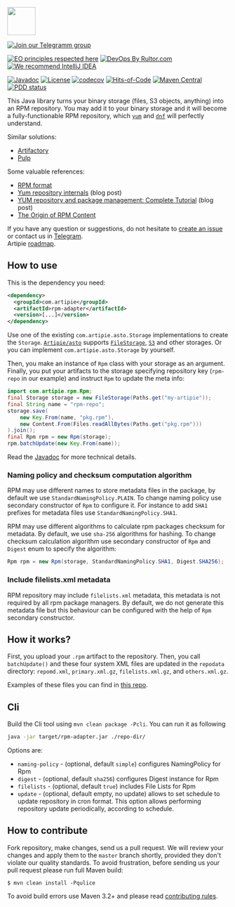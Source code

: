 <a href="http://artipie.com"><img src="https://www.artipie.com/logo.svg" width="64px" height="64px"/></a>

[![Join our Telegramm group](https://img.shields.io/badge/Join%20us-Telegram-blue?&logo=telegram&?link=http://right&link=http://t.me/artipie)](http://t.me/artipie)

[![EO principles respected here](https://www.elegantobjects.org/badge.svg)](https://www.elegantobjects.org)
[![DevOps By Rultor.com](http://www.rultor.com/b/artipie/rpm-adapter)](http://www.rultor.com/p/artipie/rpm-adapter)
[![We recommend IntelliJ IDEA](https://www.elegantobjects.org/intellij-idea.svg)](https://www.jetbrains.com/idea/)

[![Javadoc](http://www.javadoc.io/badge/com.artipie/rpm-adapter.svg)](http://www.javadoc.io/doc/com.artipie/rpm-adapter)
[![License](https://img.shields.io/badge/license-MIT-green.svg)](https://github.com/artipie/rpm-adapter/blob/master/LICENSE.txt)
[![codecov](https://codecov.io/gh/artipie/rpm-adapter/branch/master/graph/badge.svg)](https://codecov.io/gh/artipie/rpm-adapter)
[![Hits-of-Code](https://hitsofcode.com/github/artipie/rpm-adapter)](https://hitsofcode.com/view/github/artipie/rpm-adapter)
[![Maven Central](https://img.shields.io/maven-central/v/com.artipie/rpm-adapter.svg)](https://maven-badges.herokuapp.com/maven-central/com.artipie/rpm-adapter)
[![PDD status](http://www.0pdd.com/svg?name=artipie/rpm-adapter)](http://www.0pdd.com/p?name=artipie/rpm-adapter)

This Java library turns your binary storage
(files, S3 objects, anything) into an RPM repository.
You may add it to your binary storage and it will become
a fully-functionable RPM repository, which
[`yum`](https://en.wikipedia.org/wiki/Yum_%28software%29) and
[`dnf`](https://en.wikipedia.org/wiki/DNF_%28software%29)
will perfectly understand.

Similar solutions:

  * [Artifactory](https://www.jfrog.com/confluence/display/RTF/RPM+Repositories)
  * [Pulp](https://pulp-rpm.readthedocs.io/en/latest/)

Some valuable references:

  * [RPM format](https://rpm-packaging-guide.github.io/)
  * [Yum repository internals](https://blog.packagecloud.io/eng/2015/07/20/yum-repository-internals/) (blog post)
  * [YUM repository and package management: Complete Tutorial](https://www.slashroot.in/yum-repository-and-package-management-complete-tutorial) (blog post)
  * [The Origin of RPM Content](https://docs.pulpproject.org/en/2.9/plugins/pulp_rpm/tech-reference/rpm.html)

If you have any question or suggestions, do not hesitate to [create an issue](https://github.com/artipie/rpm-adapter/issues/new) 
or contact us in [Telegram](https://t.me/artipie).  
Artipie [roadmap](https://github.com/orgs/artipie/projects/3).

## How to use

This is the dependency you need:

```xml
<dependency>
  <groupId>com.artipie</groupId>
  <artifactId>rpm-adapter</artifactId>
  <version>[...]</version>
</dependency>
```
 
Use one of the existing `com.artipie.asto.Storage` implementations to create the `Storage`. 
[`Artipie/asto`](https://github.com/artipie/asto) supports
[`FileStorage`](https://github.com/artipie/asto/blob/master/src/main/java/com/artipie/asto/fs/FileStorage.java), 
[`S3`](https://github.com/artipie/asto/blob/master/src/main/java/com/artipie/asto/s3/S3Storage.java) 
and other storages. Or you can implement `com.artipie.asto.Storage` by yourself.

Then, you make an instance of `Rpm` class with your storage
as an argument. Finally, you put your artifacts to the storage specifying repository key 
(`rpm-repo` in our example) and instruct `Rpm` to update the meta info:

```java
import com.artipie.rpm.Rpm;
final Storage storage = new FileStorage(Paths.get("my-artipie"));
final String name = "rpm-repo";
storage.save(
    new Key.From(name, "pkg.rpm"), 
    new Content.From(Files.readAllBytes(Paths.get("pkg.rpm")))
).join();
final Rpm rpm = new Rpm(storage);
rpm.batchUpdate(new Key.From(name));
```

Read the [Javadoc](https://www.javadoc.io/doc/com.artipie/rpm-adapter/latest/index.html)
for more technical details.

### Naming policy and checksum computation algorithm

RPM may use different names to store metadata files in the package,
by default we use `StandardNamingPolicy.PLAIN`. To change naming policy use
secondary constructor of `Rpm` to configure it. For instance to add `SHA1` prefixes for metadata 
files use `StandardNamingPolicy.SHA1`. 

RPM may use different algorithms to calculate rpm packages checksum for metadata. By default, we use 
`sha-256` algorithms for hashing. To change checksum calculation algorithm use secondary 
constructor of `Rpm` and `Digest` enum to specify the algorithm:

```java
Rpm rpm = new Rpm(storage, StandardNamingPolicy.SHA1, Digest.SHA256);
```

### Include filelists.xml metadata

RPM repository may include `filelists.xml` metadata, this metadata is not required by all rpm package
managers. By default, we do not generate this metadata file but this behaviour can be configured 
with the help of `Rpm` secondary constructor.

## How it works?

First, you upload your `.rpm` artifact to the repository. Then,
you call `batchUpdate()` and these four system XML files are updated
in the `repodata` directory:
`repomd.xml`, `primary.xml.gz`, `filelists.xml.gz`, and `others.xml.gz`.

Examples of these files you can find in
[this repo](https://download.docker.com/linux/centos/7/source/stable/repodata/).

## Cli

Build the Cli tool using `mvn clean package -Pcli`.
You can run it as following
```bash
java -jar target/rpm-adapter.jar ./repo-dir/
```

Options are:
- `naming-policy` - (optional, default `simple`) configures NamingPolicy for Rpm
- `digest` - (optional, default `sha256`) configures Digest instance for Rpm
- `filelists` - (optional, default `true`) includes File Lists for Rpm
- `update` - (optional, default empty, no update) allows to set schedule to update repository in 
cron format. This option allows performing repository update periodically, according to schedule.

## How to contribute

Fork repository, make changes, send us a pull request. We will review
your changes and apply them to the `master` branch shortly, provided
they don't violate our quality standards. To avoid frustration, before
sending us your pull request please run full Maven build:

```
$ mvn clean install -Pqulice
```

To avoid build errors use Maven 3.2+ and please read [contributing rules](https://github.com/artipie/artipie/blob/master/CONTRIBUTING.md). 

